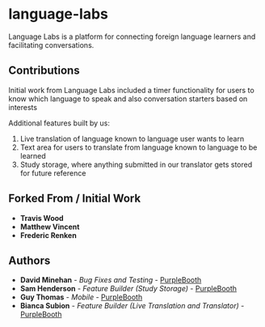 # language-labs

Language Labs is a platform for connecting foreign language learners and facilitating conversations.

## Contributions
Initial work from Language Labs included a timer functionality for users to know which language to speak and also conversation starters based on interests

Additional features built by us: 
 1. Live translation of language known to language user wants to learn
 2. Text area for users to translate from language known to language to be learned
 3. Study storage, where anything submitted in our translator gets stored for future reference


## Forked From / Initial Work
* **Travis Wood**
* **Matthew Vincent**
* **Frederic Renken**

## Authors

* **David Minehan** - *Bug Fixes and Testing* - [PurpleBooth](https://github.com/aminehan)
* **Sam Henderson** - *Feature Builder (Study Storage)* - [PurpleBooth](https://github.com/shenders13)
* **Guy Thomas** - *Mobile* - [PurpleBooth](https://github.com/stolemyusername)
* **Bianca Subion** - *Feature Builder (Live Translation and Translator)* - [PurpleBooth](https://github.com/biancasubion) 
